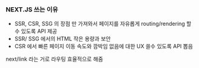 ### NEXT.JS 쓰는 이유
+ SSR, CSR, SSG 의 장점 만 가져와서 페이지를 자유롭게 routing/rendering 할 수 있도록 API 제공
+ SSR/ SSG 에서의 HTML 작은 용량과 보안
+ CSR 에서 빠른 페이지 이동 속도와 깜박임 없음에 대한 UX 
쓸수 있도록 API 뽑음


next/link 라는 거로 라우팅 효율적으로 해줌